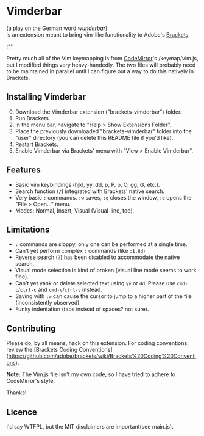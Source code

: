 # Vimderbar
(a play on the German word _wunderbar_)  
is an extension meant to bring vim-like functionality to Adobe's 
[Brackets](www.brackets.io).

[!""](http://i.minus.com/icUlXjWzr6m1d.png)

Pretty much all of the Vim keymapping is from 
[CodeMirror](www.codemirror.net)'s /keymap/vim.js, but I modified
things very heavy-handedly. The two files will probably need to 
be maintained in parallel until I can figure out a way to do this
natively in Brackets.

## Installing Vimderbar
0. Download the Vimderbar extension ("brackets-vimderbar") 
folder.
0. Run Brackets. 
0. In the menu bar, navigate to 
"Help > Show Extensions Folder".
0. Place the previously downloaded "brackets-vimderbar" 
folder into the "user" directory (you can delete this README file 
if you'd like).
0. Restart Brackets.
0. Enable Vimderbar via Brackets' menu with "View > Enable Vimderbar".

## Features
+ Basic vim keybindings (hjkl, yy, dd, p, P, o, O, gg, G, etc.).
+ Search function (`/`) integrated with Brackets' native search.
+ Very basic `:` commands. `:w` saves, `:q` closes the window,
`:e` opens the "File > Open..." menu.
+ Modes: Normal, Insert, Visual (Visual-line, too).

## Limitations
+ `:` commands are sloppy, only one can be performed at a single time.
+ Can't yet perform complex `:` commands (like `:1,8d`)
+ Reverse search (`?`) has been disabled to accommodate the native 
search.
+ Visual mode selection is kind of broken (visual line mode 
seems to work fine).
+ Can't yet yank or delete selected text using `yy` or `dd`. 
Please use `cmd-c`/`ctrl-c` and `cmd-v`/`ctrl-v` instead.
+ Saving with `:w` can cause the cursor to jump to a higher part of the 
file (inconsistently observed).
+ Funky indentation (tabs instead of spaces? not sure). 

## Contributing
Please do, by all means, hack on this extension. For coding conventions,
review the 
[Brackets Coding Conventions]
(https://github.com/adobe/brackets/wiki/Brackets%20Coding%20Conventions).

__Note:__ The Vim.js file isn't my own code, so I have tried to adhere to 
CodeMirror's style.

Thanks!

## Licence
I'd say WTFPL, but the MIT disclaimers are important(see main.js).